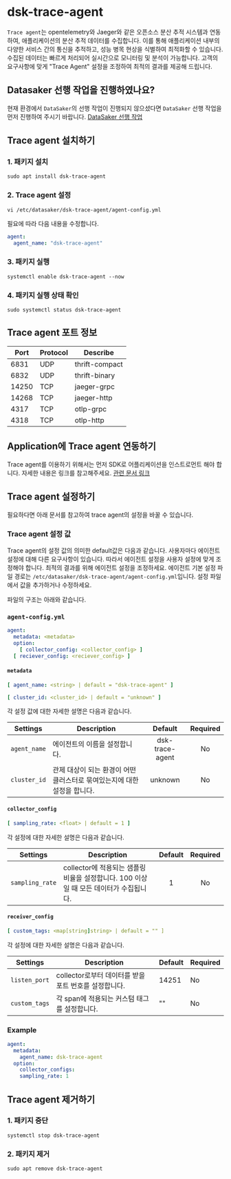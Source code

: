 # dsk-trace-agent

`Trace agent`는 opentelemetry와 Jaeger와 같은 오픈소스 분산 추적 시스템과 연동하여, 애플리케이션의 분산 추적 데이터를 수집합니다.
이를 통해 애플리케이션 내부의 다양한 서비스 간의 통신을 추적하고, 성능 병목 현상을 식별하여 최적화할 수 있습니다.
수집된 데이터는 빠르게 처리되어 실시간으로 모니터링 및 분석이 가능합니다.
고객의 요구사항에 맞게 "Trace Agent" 설정을 조정하여 최적의 결과를 제공해 드립니다.

## Datasaker 선행 작업을 진행하였나요?

현재 환경에서 `DataSaker`의 선행 작업이 진행되지 않으셨다면 `DataSaker` 선행 작업을 먼저 진행하여 주시기 바랍니다. [DataSaker 선행 작업](README.md)

## Trace agent 설치하기

### 1. 패키지 설치

``` shell
sudo apt install dsk-trace-agent
```

### 2. Trace agent 설정

```shell
vi /etc/datasaker/dsk-trace-agent/agent-config.yml
```

필요에 따라 다음 내용을 수정합니다.

```yaml
agent:
  agent_name: "dsk-trace-agent"
```

### 3. 패키지 실행

```shell
systemctl enable dsk-trace-agent --now
```

### 4. 패키지 실행 상태 확인

```shell
sudo systemctl status dsk-trace-agent
```

## Trace agent 포트 정보

| Port  | Protocol | Describe       |
|-------|----------|----------------|
| 6831  | UDP      | thrift-compact |
| 6832  | UDP      | thrift-binary  |
| 14250 | TCP      | jaeger-grpc    |
| 14268 | TCP      | jaeger-http    |
| 4317  | TCP      | otlp-grpc      |
| 4318  | TCP      | otlp-http      |

## Application에 Trace agent 연동하기

Trace agent를 이용하기 위해서는 먼저 SDK로 어플리케이션을 인스트로먼트 해야 합니다.
자세한 내용은 링크를 참고해주세요.
[관련 문서 링크](https://github.com/datasaker/documentation/tree/main/settings/dsk-trace-agent/Instrumentation)

## Trace agent 설정하기

필요하다면 아래 문서를 참고하여 trace agent의 설정을 바꿀 수 있습니다.

### Trace agent 설정 값

Trace agent의 설정 값의 의미한 default값은 다음과 같습니다.
사용자마다 에이전트 설정에 대해 다른 요구사항이 있습니다.
따라서 에이전트 설정을 사용자 설정에 맞게 조정해야 합니다.
최적의 결과를 위해 에이전트 설정을 조정하세요.
에이전트 기본 설정 파일 경로는 `/etc/datasaker/dsk-trace-agent/agent-config.yml`입니다.
설정 파일에서 값을 추가하거나 수정하세요.

파일의 구조는 아래와 같습니다.

### `agent-config.yml`

```yaml
agent:
  metadata: <metadata>
  option:
    [ collector_config: <collector_config> ]
  [ reciever_config: <reciever_config> ]
```

#### `metadata`

```yaml
[ agent_name: <string> | default = "dsk-trace-agent" ]

[ cluster_id: <cluster_id> | default = "unknown" ]
```

각 설정 값에 대한 자세한 설명은 다음과 같습니다.

| **Settings**               | **Description**                                                                                     | **Default** | **Required** |
| -------------------------- | --------------------------------------------------------------------------------------------------- | :---------: | :----------: |
| `agent_name`               | 에이전트의 이름을 설정합니다.                                                                             | dsk-trace-agent | No           |
| `cluster_id`               | 관제 대상이 되는 환경이 어떤 클러스터로 묶여있는지에 대한 설정을 합니다.                                                                 | unknown     | No           |

#### `collector_config`

```yaml
[ sampling_rate: <float> | default = 1 ]
```

각 설정에 대한 자세한 설명은 다음과 같습니다.

| **Settings**               | **Description**                                                                                     | **Default** | **Required** |
| -------------------------- | --------------------------------------------------------------------------------------------------- | :---------: | :----------: |
| `sampling_rate`            | collector에 적용되는 샘플링 비율을 설정합니다. 100 이상일 때 모든 데이터가 수집됩니다.                                                                 | 1           | No           |

#### `receiver_config`

```yaml
[ custom_tags: <map[string]string> | default = "" ]
```

각 설정에 대한 자세한 설명은 다음과 같습니다.

| **Settings**               | **Description**                                                                                     | **Default** | **Required** |
| -------------------------- | --------------------------------------------------------------------------------------------------- | ----------- | ------------ |
| `listen_port`              | collector로부터 데이터를 받을 포트 번호를 설정합니다.                                                                 | 14251       | No           |
| `custom_tags`              | 각 span에 적용되는 커스텀 태그를 설정합니다.                                                                 | ""          | No           |

### Example

```yaml
agent:
  metadata:
    agent_name: dsk-trace-agent 
  option:
    collector_configs:
    sampling_rate: 1
```

## Trace agent 제거하기

### 1. 패키지 중단

```shell
systemctl stop dsk-trace-agent
```

### 2. 패키지 제거

```shell
sudo apt remove dsk-trace-agent
```
